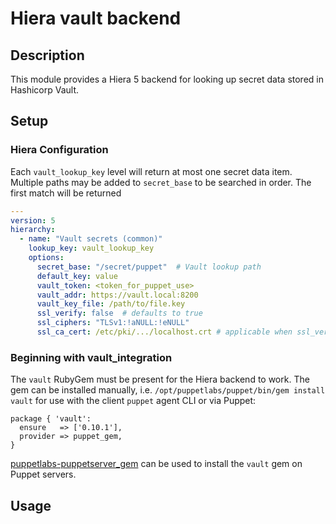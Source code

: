 # Hiera vault backend

## Description

This module provides a Hiera 5 backend for looking up secret data stored in Hashicorp Vault.

## Setup
### Hiera Configuration

Each `vault_lookup_key` level will return at most one secret data item. Multiple
paths may be added to `secret_base` to be searched in order. The first match
will be returned

```yaml
---
version: 5
hierarchy:
  - name: "Vault secrets (common)"
    lookup_key: vault_lookup_key
    options:
      secret_base: "/secret/puppet"  # Vault lookup path 
      default_key: value                     
      vault_token: <token_for_puppet_use>
      vault_addr: https://vault.local:8200
      vault_key_file: /path/to/file.key
      ssl_verify: false  # defaults to true   
      ssl_ciphers: "TLSv1:!aNULL:!eNULL"
      ssl_ca_cert: /etc/pki/.../localhost.crt # applicable when ssl_verify is set to true      

```

### Beginning with vault_integration

The `vault` RubyGem must be present for the Hiera backend to work. The gem can
be installed manually, i.e. `/opt/puppetlabs/puppet/bin/gem install vault` for
use with the client `puppet` agent CLI or via Puppet:

```puppet
package { 'vault':
  ensure   => ['0.10.1'],
  provider => puppet_gem,
}
```

[puppetlabs-puppetserver_gem](https://github.com/puppetlabs/puppetlabs-puppetserver_gem) can be used to install the `vault` gem on Puppet servers.

## Usage

